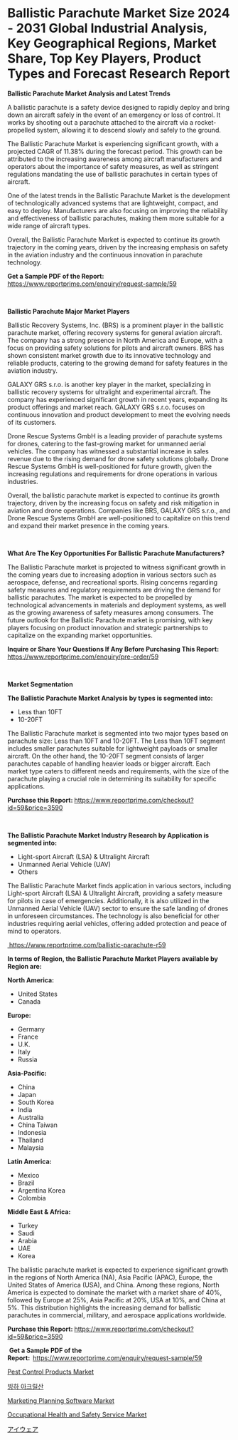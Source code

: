 <p><h1>Ballistic Parachute Market Size 2024 - 2031 Global Industrial Analysis, Key Geographical Regions, Market Share, Top Key Players, Product Types and Forecast Research Report</h1></p><p><strong>Ballistic Parachute Market Analysis and Latest Trends</strong></p>
<p><p>A ballistic parachute is a safety device designed to rapidly deploy and bring down an aircraft safely in the event of an emergency or loss of control. It works by shooting out a parachute attached to the aircraft via a rocket-propelled system, allowing it to descend slowly and safely to the ground.</p><p>The Ballistic Parachute Market is experiencing significant growth, with a projected CAGR of 11.38% during the forecast period. This growth can be attributed to the increasing awareness among aircraft manufacturers and operators about the importance of safety measures, as well as stringent regulations mandating the use of ballistic parachutes in certain types of aircraft.</p><p>One of the latest trends in the Ballistic Parachute Market is the development of technologically advanced systems that are lightweight, compact, and easy to deploy. Manufacturers are also focusing on improving the reliability and effectiveness of ballistic parachutes, making them more suitable for a wide range of aircraft types.</p><p>Overall, the Ballistic Parachute Market is expected to continue its growth trajectory in the coming years, driven by the increasing emphasis on safety in the aviation industry and the continuous innovation in parachute technology.</p></p>
<p><strong>Get a Sample PDF of the Report:&nbsp;</strong> <a href="https://www.reportprime.com/enquiry/request-sample/59">https://www.reportprime.com/enquiry/request-sample/59</a></p>
<p>&nbsp;</p>
<p><strong>Ballistic Parachute Major Market Players</strong></p>
<p><p>Ballistic Recovery Systems, Inc. (BRS) is a prominent player in the ballistic parachute market, offering recovery systems for general aviation aircraft. The company has a strong presence in North America and Europe, with a focus on providing safety solutions for pilots and aircraft owners. BRS has shown consistent market growth due to its innovative technology and reliable products, catering to the growing demand for safety features in the aviation industry.</p><p>GALAXY GRS s.r.o. is another key player in the market, specializing in ballistic recovery systems for ultralight and experimental aircraft. The company has experienced significant growth in recent years, expanding its product offerings and market reach. GALAXY GRS s.r.o. focuses on continuous innovation and product development to meet the evolving needs of its customers.</p><p>Drone Rescue Systems GmbH is a leading provider of parachute systems for drones, catering to the fast-growing market for unmanned aerial vehicles. The company has witnessed a substantial increase in sales revenue due to the rising demand for drone safety solutions globally. Drone Rescue Systems GmbH is well-positioned for future growth, given the increasing regulations and requirements for drone operations in various industries.</p><p>Overall, the ballistic parachute market is expected to continue its growth trajectory, driven by the increasing focus on safety and risk mitigation in aviation and drone operations. Companies like BRS, GALAXY GRS s.r.o., and Drone Rescue Systems GmbH are well-positioned to capitalize on this trend and expand their market presence in the coming years.</p></p>
<p>&nbsp;</p>
<p><strong>What Are The Key Opportunities For Ballistic Parachute Manufacturers?</strong></p>
<p><p>The Ballistic Parachute market is projected to witness significant growth in the coming years due to increasing adoption in various sectors such as aerospace, defense, and recreational sports. Rising concerns regarding safety measures and regulatory requirements are driving the demand for ballistic parachutes. The market is expected to be propelled by technological advancements in materials and deployment systems, as well as the growing awareness of safety measures among consumers. The future outlook for the Ballistic Parachute market is promising, with key players focusing on product innovation and strategic partnerships to capitalize on the expanding market opportunities.</p></p>
<p><strong>Inquire or Share Your Questions If Any Before Purchasing This Report:</strong> <a href="https://www.reportprime.com/enquiry/pre-order/59">https://www.reportprime.com/enquiry/pre-order/59</a></p>
<p>&nbsp;</p>
<p><strong>Market Segmentation</strong></p>
<p><strong>The Ballistic Parachute Market Analysis by types is segmented into:</strong></p>
<p><ul><li>Less than 10FT</li><li>10-20FT</li></ul></p>
<p><p>The Ballistic Parachute market is segmented into two major types based on parachute size: Less than 10FT and 10-20FT. The Less than 10FT segment includes smaller parachutes suitable for lightweight payloads or smaller aircraft. On the other hand, the 10-20FT segment consists of larger parachutes capable of handling heavier loads or bigger aircraft. Each market type caters to different needs and requirements, with the size of the parachute playing a crucial role in determining its suitability for specific applications.</p></p>
<p><strong>Purchase this Report:&nbsp;</strong><a href="https://www.reportprime.com/checkout?id=59&price=3590">https://www.reportprime.com/checkout?id=59&price=3590</a></p>
<p>&nbsp;</p>
<p><strong>The Ballistic Parachute Market Industry Research by Application is segmented into:</strong></p>
<p><ul><li>Light-sport Aircraft (LSA) & Ultralight Aircraft</li><li>Unmanned Aerial Vehicle (UAV)</li><li>Others</li></ul></p>
<p><p>The Ballistic Parachute Market finds application in various sectors, including Light-sport Aircraft (LSA) & Ultralight Aircraft, providing a safety measure for pilots in case of emergencies. Additionally, it is also utilized in the Unmanned Aerial Vehicle (UAV) sector to ensure the safe landing of drones in unforeseen circumstances. The technology is also beneficial for other industries requiring aerial vehicles, offering added protection and peace of mind to operators.</p></p>
<p><a href="https://www.reportprime.com/ballistic-parachute-r59">&nbsp;https://www.reportprime.com/ballistic-parachute-r59</a></p>
<p><strong>In terms of Region, the Ballistic Parachute Market Players available by Region are:</strong></p>
<p>
    <p> <strong> North America: </strong>
        <ul>
            <li>United States</li>
            <li>Canada</li>
        </ul>
        </p> 
    <p> <strong> Europe: </strong>
        <ul>
            <li>Germany</li>
            <li>France</li>
            <li>U.K.</li>
            <li>Italy</li>
            <li>Russia</li>
        </ul>
        </p> 
    <p> <strong> Asia-Pacific: </strong>
        <ul>
            <li>China</li>
            <li>Japan</li>
            <li>South Korea</li>
            <li>India</li>
            <li>Australia</li>
            <li>China Taiwan</li>
            <li>Indonesia</li>
            <li>Thailand</li>
            <li>Malaysia</li>
        </ul>
        </p> 
    <p> <strong> Latin America: </strong>
        <ul>
            <li>Mexico</li>
            <li>Brazil</li>
            <li>Argentina Korea</li>
            <li>Colombia</li>
        </ul>
        </p> 
    <p> <strong> Middle East & Africa: </strong>
        <ul>
            <li>Turkey</li>
            <li>Saudi</li>
            <li>Arabia</li>
            <li>UAE</li>
            <li>Korea</li>
        </ul>
    </p>
    </p>
<p><p>The ballistic parachute market is expected to experience significant growth in the regions of North America (NA), Asia Pacific (APAC), Europe, the United States of America (USA), and China. Among these regions, North America is expected to dominate the market with a market share of 40%, followed by Europe at 25%, Asia Pacific at 20%, USA at 10%, and China at 5%. This distribution highlights the increasing demand for ballistic parachutes in commercial, military, and aerospace applications worldwide.</p></p>
<p><strong>Purchase this Report: </strong><a href="https://www.reportprime.com/checkout?id=59&price=3590">https://www.reportprime.com/checkout?id=59&price=3590</a></p>
<p>&nbsp;<strong>Get a Sample PDF of the Report:&nbsp;&nbsp;</strong><a href="https://www.reportprime.com/enquiry/request-sample/59">https://www.reportprime.com/enquiry/request-sample/59</a></p>
<p><strong></strong></p>
<p><p><a href="https://www.linkedin.com/pulse/insights-pest-control-products-market-share-competitive-landscape-jggic">Pest Control Products Market</a></p><p><a href="https://medium.com/@axintepreda1/%EA%B8%80%EB%A1%9C%EB%B2%8C-%EB%B9%99%ED%95%98-%EC%95%84%ED%81%AC%EB%A6%B4%EC%82%B0-%EC%8B%9C%EC%9E%A5-%EC%9D%91%EC%9A%A9-%EB%B6%84%EC%95%BC-%EC%B5%9C%EC%A2%85-%EC%82%AC%EC%9A%A9-%EC%82%B0%EC%97%85-%EC%9C%A0%ED%98%95-%EC%9E%A5%EB%B9%84-%EB%B0%8F-%EC%A7%80%EC%97%AD%EC%97%90-%EC%B4%88%EC%A0%90%EC%9D%84-%EB%A7%9E%EC%B6%98-2024%EB%85%84%EB%B6%80%ED%84%B0-2031%EB%85%84%EA%B9%8C%EC%A7%80%EC%9D%98-%EB%B6%84%EC%84%9D-%EB%B0%8F-%EC%98%88%EC%B8%A1-b89e277df027">빙하 아크릴산</a></p><p><a href="https://www.linkedin.com/pulse/insights-marketing-planning-software-market-players-size-geographical-szbxc?trackingId=zMCGYaSOSLpw3%2FxA3PJ0AQ%3D%3D">Marketing Planning Software Market</a></p><p><a href="https://issuu.com/reportprime-2/docs/occupational-health-and-safety-service-market-size">Occupational Health and Safety Service Market</a></p><p><a href="https://medium.com/@keithpiper1905/%E3%82%A2%E3%82%A4%E3%82%A6%E3%82%A7%E3%82%A2%E5%B8%82%E5%A0%B4%E3%81%AE%E3%83%88%E3%83%AC%E3%83%B3%E3%83%89-%E3%82%A2%E3%82%A4%E3%82%A6%E3%82%A7%E3%82%A2%E5%B8%82%E5%A0%B4%E3%81%AE%E6%B4%9E%E5%AF%9F%E3%81%A8%E4%BA%88%E6%B8%AC%E5%88%86%E6%9E%90%E3%81%AB%E7%84%A6%E7%82%B9%E3%82%92%E5%BD%93%E3%81%A6%E3%81%A6-2024%E5%B9%B4-2031%E5%B9%B4-8e5e5974a248">アイウェア</a></p></p>